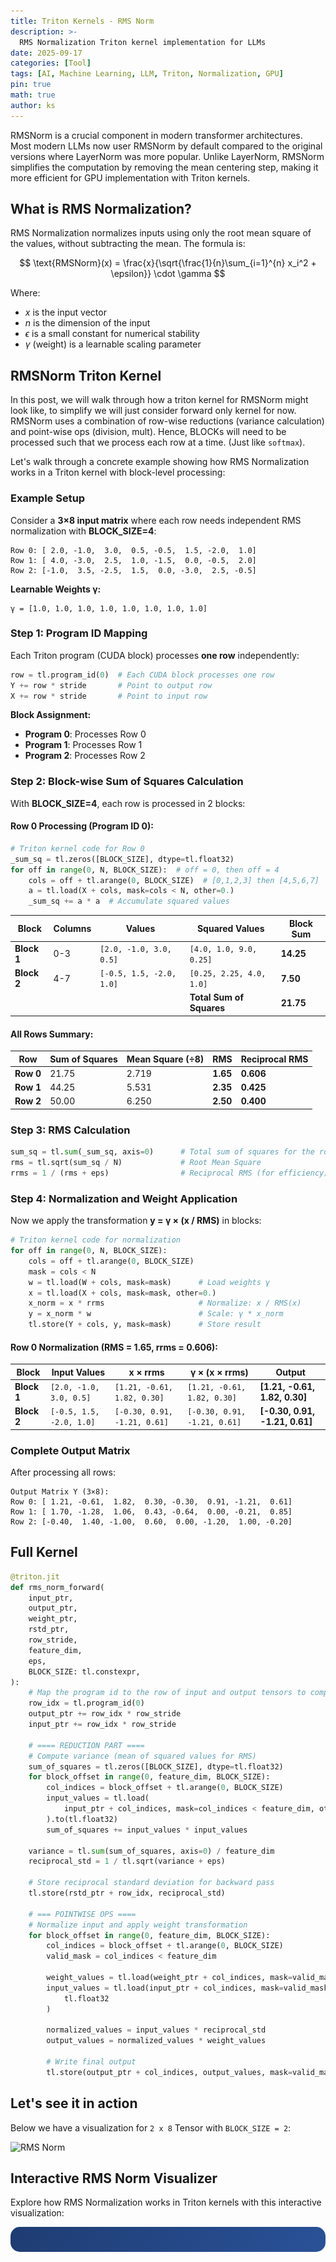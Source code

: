 ```yaml
---
title: Triton Kernels - RMS Norm
description: >-
  RMS Normalization Triton kernel implementation for LLMs
date: 2025-09-17
categories: [Tool]
tags: [AI, Machine Learning, LLM, Triton, Normalization, GPU]
pin: true
math: true
author: ks
---
```


RMSNorm is a crucial component in modern transformer architectures. Most modern LLMs now user RMSNorm by default compared to the original versions where LayerNorm was more popular. Unlike LayerNorm, RMSNorm simplifies the computation by removing the mean centering step, making it more efficient for GPU implementation with Triton kernels.

## What is RMS Normalization?

RMS Normalization normalizes inputs using only the root mean square of the values, without subtracting the mean. The formula is:

$$
\text{RMSNorm}(x) = \frac{x}{\sqrt{\frac{1}{n}\sum_{i=1}^{n} x_i^2 + \epsilon}} \cdot \gamma
$$

Where:
- $x$ is the input vector
- $n$ is the dimension of the input
- $\epsilon$ is a small constant for numerical stability
- $\gamma$ (weight) is a learnable scaling parameter

## RMSNorm Triton Kernel

In this post, we will walk through how a triton kernel for RMSNorm might look like, to simplify we will just consider forward only kernel for now. RMSNorm uses a combination of row-wise reductions (variance calculation) and point-wise ops (division, mult). Hence, BLOCKs will need to be processed such that we process each row at a time. (Just like `softmax`). 

Let's walk through a concrete example showing how RMS Normalization works in a Triton kernel with block-level processing:

### Example Setup

Consider a **3×8 input matrix** where each row needs independent RMS normalization with **BLOCK_SIZE=4**:

```
Row 0: [ 2.0, -1.0,  3.0,  0.5, -0.5,  1.5, -2.0,  1.0]
Row 1: [ 4.0, -3.0,  2.5,  1.0, -1.5,  0.0, -0.5,  2.0]
Row 2: [-1.0,  3.5, -2.5,  1.5,  0.0, -3.0,  2.5, -0.5]
```

**Learnable Weights γ:**
```
γ = [1.0, 1.0, 1.0, 1.0, 1.0, 1.0, 1.0, 1.0]
```

### Step 1: Program ID Mapping

Each Triton program (CUDA block) processes **one row** independently:

```python
row = tl.program_id(0)  # Each CUDA block processes one row
Y += row * stride       # Point to output row
X += row * stride       # Point to input row
```

**Block Assignment:**
- **Program 0**: Processes Row 0
- **Program 1**: Processes Row 1
- **Program 2**: Processes Row 2

### Step 2: Block-wise Sum of Squares Calculation

With **BLOCK_SIZE=4**, each row is processed in 2 blocks:


#### Row 0 Processing (Program ID 0):

```python
# Triton kernel code for Row 0
_sum_sq = tl.zeros([BLOCK_SIZE], dtype=tl.float32)
for off in range(0, N, BLOCK_SIZE):  # off = 0, then off = 4
    cols = off + tl.arange(0, BLOCK_SIZE)  # [0,1,2,3] then [4,5,6,7]
    a = tl.load(X + cols, mask=cols < N, other=0.)
    _sum_sq += a * a  # Accumulate squared values
```


| Block | Columns | Values | Squared Values | Block Sum |
|-------|---------|--------|----------------|-----------|
| **Block 1** | 0-3 | `[2.0, -1.0, 3.0, 0.5]` | `[4.0, 1.0, 9.0, 0.25]` | **14.25** |
| **Block 2** | 4-7 | `[-0.5, 1.5, -2.0, 1.0]` | `[0.25, 2.25, 4.0, 1.0]` | **7.50** |
| | | | **Total Sum of Squares** | **21.75** |


#### All Rows Summary:

| Row | Sum of Squares | Mean Square (÷8) | RMS | Reciprocal RMS |
|-----|----------------|------------------|-----|----------------|
| **Row 0** | 21.75 | 2.719 | **1.65** | **0.606** |
| **Row 1** | 44.25 | 5.531 | **2.35** | **0.425** |
| **Row 2** | 50.00 | 6.250 | **2.50** | **0.400** |

### Step 3: RMS Calculation

```python
sum_sq = tl.sum(_sum_sq, axis=0)      # Total sum of squares for the row
rms = tl.sqrt(sum_sq / N)             # Root Mean Square
rrms = 1 / (rms + eps)                # Reciprocal RMS (for efficiency)
```

### Step 4: Normalization and Weight Application

Now we apply the transformation **y = γ × (x / RMS)** in blocks:

```python
# Triton kernel code for normalization
for off in range(0, N, BLOCK_SIZE):
    cols = off + tl.arange(0, BLOCK_SIZE)
    mask = cols < N
    w = tl.load(W + cols, mask=mask)      # Load weights γ
    x = tl.load(X + cols, mask=mask, other=0.)
    x_norm = x * rrms                     # Normalize: x / RMS(x)
    y = x_norm * w                        # Scale: γ * x_norm
    tl.store(Y + cols, y, mask=mask)      # Store result
```

#### Row 0 Normalization (RMS = 1.65, rrms = 0.606):

| Block | Input Values | x × rrms | γ × (x × rrms) | Output |
|-------|--------------|----------|----------------|--------|
| **Block 1** | `[2.0, -1.0, 3.0, 0.5]` | `[1.21, -0.61, 1.82, 0.30]` | `[1.21, -0.61, 1.82, 0.30]` | **[1.21, -0.61, 1.82, 0.30]** |
| **Block 2** | `[-0.5, 1.5, -2.0, 1.0]` | `[-0.30, 0.91, -1.21, 0.61]` | `[-0.30, 0.91, -1.21, 0.61]` | **[-0.30, 0.91, -1.21, 0.61]** |



### Complete Output Matrix

After processing all rows:

```
Output Matrix Y (3×8):
Row 0: [ 1.21, -0.61,  1.82,  0.30, -0.30,  0.91, -1.21,  0.61]
Row 1: [ 1.70, -1.28,  1.06,  0.43, -0.64,  0.00, -0.21,  0.85]
Row 2: [-0.40,  1.40, -1.00,  0.60,  0.00, -1.20,  1.00, -0.20]
```

## Full Kernel

```python
@triton.jit
def rms_norm_forward(
    input_ptr,
    output_ptr,
    weight_ptr,
    rstd_ptr,
    row_stride,
    feature_dim,
    eps,
    BLOCK_SIZE: tl.constexpr,
):
    # Map the program id to the row of input and output tensors to compute
    row_idx = tl.program_id(0)
    output_ptr += row_idx * row_stride
    input_ptr += row_idx * row_stride

    # ==== REDUCTION PART ====
    # Compute variance (mean of squared values for RMS)
    sum_of_squares = tl.zeros([BLOCK_SIZE], dtype=tl.float32)
    for block_offset in range(0, feature_dim, BLOCK_SIZE):
        col_indices = block_offset + tl.arange(0, BLOCK_SIZE)
        input_values = tl.load(
            input_ptr + col_indices, mask=col_indices < feature_dim, other=0.0
        ).to(tl.float32)
        sum_of_squares += input_values * input_values

    variance = tl.sum(sum_of_squares, axis=0) / feature_dim
    reciprocal_std = 1 / tl.sqrt(variance + eps)

    # Store reciprocal standard deviation for backward pass
    tl.store(rstd_ptr + row_idx, reciprocal_std)

    # === POINTWISE OPS ====
    # Normalize input and apply weight transformation
    for block_offset in range(0, feature_dim, BLOCK_SIZE):
        col_indices = block_offset + tl.arange(0, BLOCK_SIZE)
        valid_mask = col_indices < feature_dim

        weight_values = tl.load(weight_ptr + col_indices, mask=valid_mask)
        input_values = tl.load(input_ptr + col_indices, mask=valid_mask, other=0.0).to(
            tl.float32
        )

        normalized_values = input_values * reciprocal_std
        output_values = normalized_values * weight_values

        # Write final output
        tl.store(output_ptr + col_indices, output_values, mask=valid_mask)
```

## Let's see it in action

Below we have a visualization for `2 x 8` Tensor with `BLOCK_SIZE = 2`:

![RMS Norm](/assets/rms_norm.gif)

## Interactive RMS Norm Visualizer

Explore how RMS Normalization works in Triton kernels with this interactive visualization:

<div id="rms-norm-visualizer-container">
    <style>
        #rms-norm-visualizer-container {
            font-family: 'Monaco', 'Menlo', monospace;
            margin: 0;
            padding: 20px;
            background: linear-gradient(135deg, #1e3c72, #2a5298);
            color: white;
            border-radius: 15px;
        }

        #rms-norm-visualizer-container .container {
            max-width: 100%;
            margin: 0 auto;
            background: rgba(0, 0, 0, 0.3);
            border-radius: 15px;
            padding: 20px;
            backdrop-filter: blur(10px);
            overflow-x: auto;
        }

        #rms-norm-visualizer-container h1 {
            text-align: center;
            color: #64b5f6;
            margin-bottom: 30px;
            text-shadow: 2px 2px 4px rgba(0,0,0,0.5);
        }

        #rms-norm-visualizer-container .controls {
            display: flex;
            gap: 15px;
            margin-bottom: 25px;
            flex-wrap: wrap;
            align-items: center;
            justify-content: center;
        }

        #rms-norm-visualizer-container .control-group {
            display: flex;
            flex-direction: column;
            align-items: center;
            gap: 5px;
        }

        #rms-norm-visualizer-container label {
            font-size: 12px;
            color: #b3e5fc;
            font-weight: bold;
        }

        #rms-norm-visualizer-container input,
        #rms-norm-visualizer-container button,
        #rms-norm-visualizer-container select {
            padding: 8px 12px;
            border: none;
            border-radius: 8px;
            background: rgba(0, 0, 0, 0.4);
            color: white;
            font-family: inherit;
            backdrop-filter: blur(5px);
            border: 1px solid rgba(100, 181, 246, 0.3);
        }

        #rms-norm-visualizer-container select option {
            background: rgba(0, 0, 0, 0.9);
            color: white;
            border: none;
        }

        #rms-norm-visualizer-container button {
            background: linear-gradient(45deg, #4fc3f7, #29b6f6);
            cursor: pointer;
            font-weight: bold;
            transition: all 0.3s ease;
            box-shadow: 0 4px 15px rgba(79, 195, 247, 0.3);
        }

        #rms-norm-visualizer-container button:hover {
            transform: translateY(-2px);
            box-shadow: 0 6px 20px rgba(79, 195, 247, 0.4);
        }

        #rms-norm-visualizer-container .visualization {
            display: flex;
            flex-direction: column;
            gap: 20px;
            margin-bottom: 25px;
        }

        #rms-norm-visualizer-container .tensor-display {
            background: rgba(0, 0, 0, 0.4);
            border-radius: 10px;
            padding: 15px;
            border: 2px solid rgba(100, 181, 246, 0.3);
            min-width: 0;
            overflow: hidden;
        }

        #rms-norm-visualizer-container .tensor-title {
            font-size: 16px;
            font-weight: bold;
            margin-bottom: 15px;
            color: #81c784;
            text-align: center;
        }

        #rms-norm-visualizer-container .tensor-grid {
            display: grid;
            gap: 3px;
            margin-bottom: 15px;
        }

        #rms-norm-visualizer-container .tensor-cell {
            background: rgba(255, 255, 255, 0.1);
            border: 1px solid rgba(255, 255, 255, 0.2);
            padding: 6px;
            text-align: center;
            font-size: 10px;
            border-radius: 4px;
            transition: all 0.3s ease;
            min-height: 18px;
            display: flex;
            align-items: center;
            justify-content: center;
            word-break: break-all;
            overflow: hidden;
        }

        @media (max-width: 768px) {
            #rms-norm-visualizer-container .tensor-cell {
                padding: 4px;
                font-size: 8px;
                min-height: 16px;
            }
        }

        #rms-norm-visualizer-container .tensor-cell.processing {
            background: rgba(255, 193, 7, 0.6);
            border-color: #ffc107;
            animation: pulse 1s infinite;
        }

        #rms-norm-visualizer-container .tensor-cell.processed {
            background: rgba(76, 175, 80, 0.6);
            border-color: #4caf50;
        }

        #rms-norm-visualizer-container .tensor-cell.current-row {
            border-color: #ff9800;
            background: rgba(255, 152, 0, 0.3);
        }

        @keyframes pulse {
            0%, 100% { opacity: 0.6; }
            50% { opacity: 1; }
        }

        #rms-norm-visualizer-container .steps-display {
            background: rgba(0, 0, 0, 0.4);
            border-radius: 10px;
            padding: 15px;
            border: 2px solid rgba(100, 181, 246, 0.3);
            min-width: 0;
            overflow: hidden;
        }

        #rms-norm-visualizer-container .step {
            margin-bottom: 15px;
            padding: 15px;
            background: rgba(255, 255, 255, 0.05);
            border-radius: 8px;
            border-left: 4px solid #64b5f6;
        }

        #rms-norm-visualizer-container .step-title {
            font-weight: bold;
            color: #64b5f6;
            margin-bottom: 8px;
        }

        #rms-norm-visualizer-container .step-content {
            font-size: 13px;
            line-height: 1.4;
        }

        #rms-norm-visualizer-container .formula {
            background: rgba(0, 0, 0, 0.3);
            padding: 10px;
            border-radius: 5px;
            font-family: 'Courier New', monospace;
            margin: 8px 0;
            border: 1px solid rgba(100, 181, 246, 0.3);
        }

        #rms-norm-visualizer-container .block-info {
            display: flex;
            justify-content: space-between;
            align-items: center;
            margin-top: 10px;
            font-size: 12px;
            color: #b3e5fc;
        }

        #rms-norm-visualizer-container .progress-bar {
            width: 100%;
            height: 6px;
            background: rgba(255, 255, 255, 0.1);
            border-radius: 3px;
            overflow: hidden;
            margin: 10px 0;
        }

        #rms-norm-visualizer-container .progress-fill {
            height: 100%;
            background: linear-gradient(45deg, #4fc3f7, #29b6f6);
            width: 0%;
            transition: width 0.3s ease;
        }

        #rms-norm-visualizer-container .stats {
            display: grid;
            grid-template-columns: repeat(auto-fit, minmax(120px, 1fr));
            gap: 10px;
            margin-top: 15px;
        }

        #rms-norm-visualizer-container .stat {
            background: rgba(0, 0, 0, 0.3);
            padding: 10px;
            border-radius: 5px;
            text-align: center;
        }

        #rms-norm-visualizer-container .stat-label {
            font-size: 11px;
            color: #b3e5fc;
            margin-bottom: 5px;
        }

        #rms-norm-visualizer-container .stat-value {
            font-size: 14px;
            font-weight: bold;
            color: #81c784;
        }

        #rms-norm-visualizer-container .row-label {
            font-size: 10px;
            color: #b3e5fc;
            margin-bottom: 5px;
            text-align: left;
        }

        #rms-norm-visualizer-container .calculations-display {
            background: rgba(0, 0, 0, 0.4);
            border-radius: 10px;
            padding: 15px;
            border: 2px solid rgba(100, 181, 246, 0.3);
            min-width: 0;
            overflow: hidden;
        }

        #rms-norm-visualizer-container .calculations-title {
            font-size: 16px;
            font-weight: bold;
            margin-bottom: 15px;
            color: #ffb74d;
            text-align: center;
        }

        #rms-norm-visualizer-container .calculations-table {
            width: 100%;
            border-collapse: collapse;
            margin-bottom: 15px;
        }

        #rms-norm-visualizer-container .calculations-table th,
        #rms-norm-visualizer-container .calculations-table td {
            padding: 8px 12px;
            text-align: center;
            border: 1px solid rgba(255, 255, 255, 0.2);
            font-size: 11px;
        }

        #rms-norm-visualizer-container .calculations-table th {
            background: rgba(255, 183, 77, 0.3);
            color: #ffb74d;
            font-weight: bold;
        }

        #rms-norm-visualizer-container .calculations-table td {
            background: rgba(255, 255, 255, 0.05);
        }

        #rms-norm-visualizer-container .calculations-table .current-processing {
            background: rgba(255, 193, 7, 0.6);
            border-color: #ffc107;
            animation: pulse 1s infinite;
        }

        #rms-norm-visualizer-container .calculations-table .completed {
            background: rgba(76, 175, 80, 0.6);
            border-color: #4caf50;
        }
    </style>

    <div class="container">
        <h1>🚀 RMS Normalization Triton Kernel Visualization</h1>

        <div class="controls">
            <div class="control-group">
                <label>Rows (Batch Size)</label>
                <select id="numRows">
                    <option value="2" selected>2</option>
                    <option value="3">3</option>
                    <option value="4">4</option>
                </select>
            </div>

            <div class="control-group">
                <label>Feature Dimension</label>
                <select id="featureDim">
                    <option value="2">2</option>
                    <option value="4">4</option>
                    <option value="8" selected>8</option>
                </select>
            </div>

            <div class="control-group">
                <label>Block Size</label>
                <select id="blockSize">
                    <!-- Options will be dynamically generated -->
                </select>
            </div>

            <div class="control-group">
                <label>Epsilon</label>
                <input type="number" id="epsilon" value="1e-6" step="1e-7" min="1e-10">
            </div>

            <button onclick="generateRandomInput()">🎲 Random Input</button>
            <button onclick="runVisualization()">▶️ Run Kernel</button>
            <button onclick="reset()">🔄 Reset</button>
        </div>

        <div class="visualization">
            <div class="tensor-display">
                <div class="tensor-title">Input Tensor</div>
                <div id="inputTensor" class="tensor-grid"></div>
                <div class="block-info">
                    <span>Current Row: <span id="currentRow">-</span></span>
                    <span>Block Range: <span id="blockRange">-</span></span>
                </div>
            </div>

            <div class="calculations-display">
                <div class="calculations-title">Per-Row Calculations</div>
                <table class="calculations-table">
                    <thead>
                        <tr>
                            <th>Row</th>
                            <th>Sum of Squares</th>
                            <th>Mean Square</th>
                            <th>RMS</th>
                            <th>Rstd (1/√(MS+ε))</th>
                            <th>Status</th>
                        </tr>
                    </thead>
                    <tbody id="calculationsTableBody">
                        <!-- Rows will be populated by JavaScript -->
                    </tbody>
                </table>
                <div class="block-info">
                    <span>Processing: Block size = <span id="currentBlockSize">4</span></span>
                    <span>Epsilon = <span id="currentEpsilon">1e-6</span></span>
                </div>
            </div>

            <div class="tensor-display">
                <div class="tensor-title">Output Tensor</div>
                <div id="outputTensor" class="tensor-grid"></div>
                <div class="stats">
                    <div class="stat">
                        <div class="stat-label">Current Row RMS</div>
                        <div class="stat-value" id="currentRMS">-</div>
                    </div>
                    <div class="stat">
                        <div class="stat-label">Current Row Rstd</div>
                        <div class="stat-value" id="currentRstd">-</div>
                    </div>
                </div>
            </div>
        </div>
    </div>
</div>

<script src="{{ '/assets/js/rms-norm-visualizer.js' | relative_url }}"></script>

## Benchmarks

Let's see triton benchmarks with our kernel implementation and compare it w.r.t. Torch and Torch Compiled versions. I have an RTX 4090 24gb, which has a memory bandwidth of 1,008 GB/s. Based on the benchmark, we are able to hit 80%is of the memory bandwidth which is typical -- so seems like the kernel is performing really well.

![RMS Norm benchmark](/assets/rms_norm_benchmark.png)

## Code

**[🔗 Triton Kernels Implementation](https://github.com/kapilsh/gpt-oss-scratch/tree/main/kernels)**

